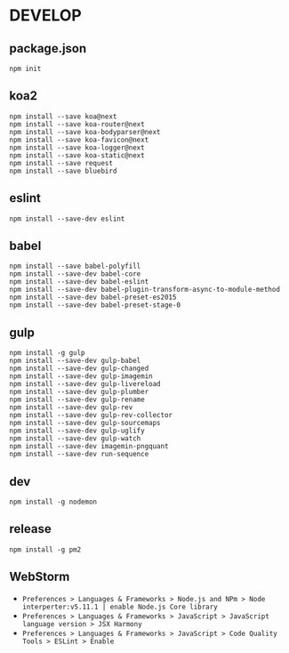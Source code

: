 # DEVELOP

## package.json

```shell
npm init
```

## koa2

```
npm install --save koa@next
npm install --save koa-router@next
npm install --save koa-bodyparser@next
npm install --save koa-favicon@next
npm install --save koa-logger@next
npm install --save koa-static@next
npm install --save request
npm install --save bluebird
```

## eslint

```
npm install --save-dev eslint
```

## babel

```
npm install --save babel-polyfill
npm install --save-dev babel-core
npm install --save-dev babel-eslint
npm install --save-dev babel-plugin-transform-async-to-module-method
npm install --save-dev babel-preset-es2015
npm install --save-dev babel-preset-stage-0
```

## gulp

```
npm install -g gulp
npm install --save-dev gulp-babel 
npm install --save-dev gulp-changed
npm install --save-dev gulp-imagemin
npm install --save-dev gulp-livereload
npm install --save-dev gulp-plumber
npm install --save-dev gulp-rename
npm install --save-dev gulp-rev
npm install --save-dev gulp-rev-collector
npm install --save-dev gulp-sourcemaps
npm install --save-dev gulp-uglify
npm install --save-dev gulp-watch
npm install --save-dev imagemin-pngquant 
npm install --save-dev run-sequence
```

## dev

```shell
npm install -g nodemon
```

## release

```
npm install -g pm2
```

## WebStorm

* `Preferences > Languages & Frameworks > Node.js and NPm > Node interperter:v5.11.1 | enable Node.js Core library`
* `Preferences > Languages & Frameworks > JavaScript > JavaScript language version > JSX Harmony`
* `Preferences > Languages & Frameworks > JavaScript > Code Quality Tools > ESLint > Enable`
